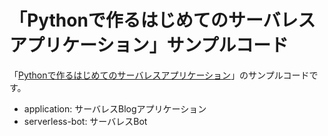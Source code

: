# 「Pythonで作るはじめてのサーバレスアプリケーション」サンプルコード

「[Pythonで作るはじめてのサーバレスアプリケーション](https://amzn.to/2EKxH6Z)」のサンプルコードです。

- application: サーバレスBlogアプリケーション
- serverless-bot: サーバレスBot
